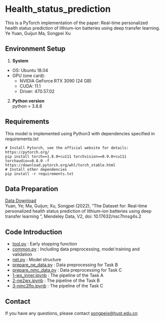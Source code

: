 # Health_status_prediction
This is a PyTorch implementation of the paper: Real-time personalized health status prediction of lithium-ion batteries using deep transfer learning. 
Ye Yuan, Guijun Ma, Songpei Xu
## Environment Setup
1. **System**  
  - OS: Ubuntu 18.04  
  - GPU (one card):   
    - NVIDIA GeForce RTX 3090 (24 GB)   
    - CUDA: 11.1   
    - Driver: 470.57.02
2. **Python version**  
  python = 3.8.8
## Requirements
This model is implemented using Python3 with dependencies specified in requirements.txt
```
# Install Pytorch, see the official website for details: https://pytorch.org/
pip install torch==1.8.0+cu111 torchvision==0.9.0+cu111 torchaudio==0.8.0 -f https://download.pytorch.org/whl/torch_stable.html
# Install other dependencies
pip install -r requirements.txt
```
## Data Preparation
[Data Download](https://doi.org/10.17632/nsc7hnsg4s.2)  
Yuan, Ye; Ma, Guijun; Xu, Songpei (2022), “The Dataset for: Real-time personalized health status prediction of lithium-ion batteries using deep transfer learning ”, Mendeley Data, V2, doi: 10.17632/nsc7hnsg4s.2
## Code Introduction
- [tool.py](https://github.com/HAIRLAB/Health_status_prediction/blob/main/tool.py) : Early stopping function
- [common.py](https://github.com/HAIRLAB/Health_status_prediction/blob/main/common.py) : Including data preprocessing, model training and validation
- [net.py](https://github.com/HAIRLAB/Health_status_prediction/blob/main/net.py) : Model structure  
- [prepare_ne_data.py](https://github.com/HAIRLAB/Health_status_prediction/blob/main/prepare_ne_data.py) : Data preprocessing for Task B  
- [prepare_nmc_data.py](https://github.com/HAIRLAB/Health_status_prediction/blob/main/prepare_nmc_data.py) : Data preprocessing for Task C
- [1-wx_inner.ipynb](https://github.com/HAIRLAB/Health_status_prediction/blob/main/1-wx_inner.ipynb) : The pipeline of the Task A  
- [2-ne2wx.ipynb](https://github.com/HAIRLAB/Health_status_prediction/blob/main/2-ne2wx.ipynb) : The pipeline of the Task B  
- [3-nmc2lfp.ipynb](https://github.com/HAIRLAB/Health_status_prediction/blob/main/3-nmc2lfp.ipynb) : The pipeline of the Task C
## Contact
If you have any questions, please contact songpeix@hust.edu.cn


